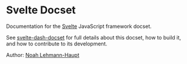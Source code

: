 # Svelte Docset

Documentation for the [Svelte](https://svelte.dev) JavaScript framework docset.

See [svelte-dash-docset](https://github.com/noahlh/svelte-dash-docset) for full details about this docset, how to build it, and how to contribute to its development.

Author: [Noah Lehmann-Haupt](https://github.com/noahlh)
